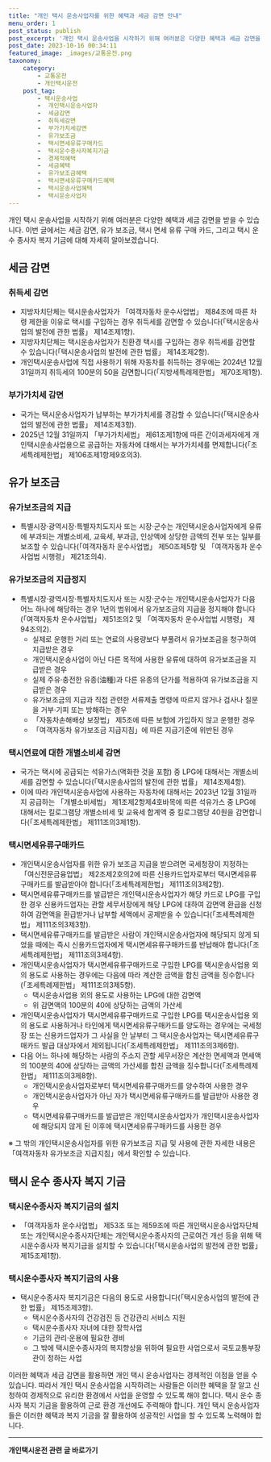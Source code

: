 ```yaml
---
title: "개인 택시 운송사업자를 위한 혜택과 세금 감면 안내"
menu_order: 1
post_status: publish
post_excerpt: '개인 택시 운송사업을 시작하기 위해 여러분은 다양한 혜택과 세금 감면을 받을 수 있습니다. 이번 글에서는 세금 감면, 유가 보조금, 택시 면세 유류 구매 카드, 그리고 택시 운수 종사자 복지 기금에 대해 자세히 알아보겠습니다.'
post_date: 2023-10-16 00:34:11
featured_image: _images/교통운전.png
taxonomy:
    category:
        - 교통운전
        - 개인택시운전
    post_tag:
        - 택시운송사업
        -  개인택시운송사업자
        -  세금감면
        -  취득세감면
        -  부가가치세감면
        -  유가보조금
        -  택시면세유류구매카드
        -  택시운수종사자복지기금
        -  경제적혜택
        -  세금혜택
        -  유가보조금혜택
        -  택시면세유류구매카드혜택
        -  택시운송사업혜택
        -  택시운송사업자
---
```




개인 택시 운송사업을 시작하기 위해 여러분은 다양한 혜택과 세금 감면을 받을 수 있습니다. 이번 글에서는 세금 감면, 유가 보조금, 택시 면세 유류 구매 카드, 그리고 택시 운수 종사자 복지 기금에 대해 자세히 알아보겠습니다.

## 세금 감면

### 취득세 감면
- 지방자치단체는 택시운송사업자가 「여객자동차 운수사업법」 제84조에 따른 차령 제한을 이유로 택시를 구입하는 경우 취득세를 감면할 수 있습니다(「택시운송사업의 발전에 관한 법률」 제14조제1항).
- 지방자치단체는 택시운송사업자가 친환경 택시를 구입하는 경우 취득세를 감면할 수 있습니다(「택시운송사업의 발전에 관한 법률」 제14조제2항).
- 개인택시운송사업에 직접 사용하기 위해 자동차를 취득하는 경우에는 2024년 12월 31일까지 취득세의 100분의 50을 감면합니다(「지방세특례제한법」 제70조제1항).

### 부가가치세 감면
- 국가는 택시운송사업자가 납부하는 부가가치세를 경감할 수 있습니다(「택시운송사업의 발전에 관한 법률」 제14조제3항).
- 2025년 12월 31일까지 「부가가치세법」 제61조제1항에 따른 간이과세자에게 개인택시운송사업용으로 공급하는 자동차에 대해서는 부가가치세를 면제합니다(「조세특례제한법」 제106조제1항제9호의3).

## 유가 보조금

### 유가보조금의 지급
- 특별시장·광역시장·특별자치도지사 또는 시장·군수는 개인택시운송사업자에게 유류에 부과되는 개별소비세, 교육세, 부과금, 인상액에 상당한 금액의 전부 또는 일부를 보조할 수 있습니다(「여객자동차 운수사업법」 제50조제5항 및 「여객자동차 운수사업법 시행령」 제21조의4).

### 유가보조금의 지급정지
- 특별시장·광역시장·특별자치도지사 또는 시장·군수는 개인택시운송사업자가 다음 어느 하나에 해당하는 경우 1년의 범위에서 유가보조금의 지급을 정지해야 합니다(「여객자동차 운수사업법」 제51조의2 및 「여객자동차 운수사업법 시행령」 제94조의2).
  - 실제로 운행한 거리 또는 연료의 사용량보다 부풀려서 유가보조금을 청구하여 지급받은 경우
  - 개인택시운송사업이 아닌 다른 목적에 사용한 유류에 대하여 유가보조금을 지급받은 경우
  - 실제 주유·충전한 유종(油種)과 다른 유종의 단가를 적용하여 유가보조금을 지급받은 경우
  - 유가보조금의 지급과 직접 관련한 서류제출 명령에 따르지 않거나 검사나 질문을 거부·기피 또는 방해하는 경우
  - 「자동차손해배상 보장법」 제5조에 따른 보험에 가입하지 않고 운행한 경우
  - 「여객자동차 유가보조금 지급지침」에 따른 지급기준에 위반된 경우

### 택시연료에 대한 개별소비세 감면
- 국가는 택시에 공급되는 석유가스(액화한 것을 포함) 중 LPG에 대해서는 개별소비세를 감면할 수 있습니다(「택시운송사업의 발전에 관한 법률」 제14조제4항).
- 이에 따라 개인택시운송사업에 사용하는 자동차에 대해서는 2023년 12월 31일까지 공급하는 「개별소비세법」 제1조제2항제4호바목에 따른 석유가스 중 LPG에 대해서는 킬로그램당 개별소비세 및 교육세 합계액 중 킬로그램당 40원을 감면합니다(「조세특례제한법」 제111조의3제1항).

### 택시면세유류구매카드
- 개인택시운송사업자를 위한 유가 보조금 지급을 받으려면 국세청장이 지정하는 「여신전문금융업법」 제2조제2호의2에 따른 신용카드업자로부터 택시면세유류구매카드를 발급받아야 합니다(「조세특례제한법」 제111조의3제2항).
- 택시면세유류구매카드를 발급받은 개인택시운송사업자가 해당 카드로 LPG를 구입한 경우 신용카드업자는 관할 세무서장에게 해당 LPG에 대하여 감면액 환급을 신청하여 감면액을 환급받거나 납부할 세액에서 공제받을 수 있습니다(「조세특례제한법」 제111조의3제3항).
- 택시면세유류구매카드를 발급받은 사람이 개인택시운송사업자에 해당되지 않게 되었을 때에는 즉시 신용카드업자에게 택시면세유류구매카드를 반납해야 합니다(「조세특례제한법」 제111조의3제4항).
- 개인택시운송사업자가 택시면세유류구매카드로 구입한 LPG를 택시운송사업용 외의 용도로 사용하는 경우에는 다음에 따라 계산한 금액을 합친 금액을 징수합니다(「조세특례제한법」 제111조의3제5항).
  - 택시운송사업용 외의 용도로 사용하는 LPG에 대한 감면액
  - 위 감면액의 100분의 40에 상당하는 금액의 가산세
- 개인택시운송사업자가 택시면세유류구매카드로 구입한 LPG를 택시운송사업용 외의 용도로 사용하거나 타인에게 택시면세유류구매카드를 양도하는 경우에는 국세청장 또는 신용카드업자가 그 사실을 안 날부터 그 택시운송사업자는 택시면세유류구매카드 발급 대상자에서 제외됩니다(「조세특례제한법」 제111조의3제6항).
- 다음 어느 하나에 해당하는 사람의 주소지 관할 세무서장은 계산한 면세액과 면세액의 100분의 40에 상당하는 금액의 가산세를 합친 금액을 징수합니다(「조세특례제한법」 제111조의3제8항).
  - 개인택시운송사업자로부터 택시면세유류구매카드를 양수하여 사용한 경우
  - 개인택시운송사업자가 아닌 자가 택시면세유류구매카드를 발급받아 사용한 경우
  - 택시면세유류구매카드를 발급받은 개인택시운송사업자가 개인택시운송사업자에 해당되지 않게 된 이후에 택시면세유류구매카드를 사용한 경우

※ 그 밖의 개인택시운송사업자를 위한 유가보조금 지급 및 사용에 관한 자세한 내용은 「여객자동차 유가보조금 지급지침」에서 확인할 수 있습니다.

## 택시 운수 종사자 복지 기금

### 택시운수종사자 복지기금의 설치
- 「여객자동차 운수사업법」 제53조 또는 제59조에 따른 개인택시운송사업자단체 또는 개인택시운수종사자단체는 개인택시운수종사자의 근로여건 개선 등을 위해 택시운수종사자 복지기금을 설치할 수 있습니다(「택시운송사업의 발전에 관한 법률」 제15조제1항).

### 택시운수종사자 복지기금의 사용
- 택시운수종사자 복지기금은 다음의 용도로 사용합니다(「택시운송사업의 발전에 관한 법률」 제15조제3항).
  - 택시운수종사자의 건강검진 등 건강관리 서비스 지원
  - 택시운수종사자 자녀에 대한 장학사업
  - 기금의 관리·운용에 필요한 경비
  - 그 밖에 택시운수종사자의 복지향상을 위하여 필요한 사업으로서 국토교통부장관이 정하는 사업

이러한 혜택과 세금 감면을 활용하면 개인 택시 운송사업자는 경제적인 이점을 얻을 수 있습니다. 따라서 개인 택시 운송사업을 시작하려는 사람들은 이러한 혜택을 잘 알고 신청하여 경제적으로 유리한 환경에서 사업을 운영할 수 있도록 해야 합니다. 택시 운수 종사자 복지 기금을 활용하여 근로 환경 개선에도 주력해야 합니다. 개인 택시 운송사업자들은 이러한 혜택과 복지 기금을 잘 활용하여 성공적인 사업을 할 수 있도록 노력해야 합니다.

<!-- wp:separator -->
<hr class="wp-block-separator has-alpha-channel-opacity"/>
<!-- /wp:separator -->

<!-- wp:group {"backgroundColor":"base","layout":{"type":"constrained"}} -->
<div class="wp-block-group has-base-background-color has-background"><!-- wp:paragraph {"align":"center","fontSize":"medium"} -->
<p class="has-text-align-center has-large-font-size"><strong>개인택시운전 관련 글 바로가기</strong></p>
<!-- /wp:paragraph -->


<!-- wp:latest-posts
{"categories":[{"id":1441,"count":19,"description":"","link":"https://uknowlaw.com/category/%ea%b0%9c%ec%9d%b8%ed%83%9d%ec%8b%9c%ec%9a%b4%ec%a0%84/","name":"개인택시운전","slug":"개인택시운전","taxonomy":"category","parent":0,"meta":[],"_links":{"self":[{"href":"https://uknowlaw.com/wp-json/wp/v2/categories/1441"}],"collection":[{"href":"https://uknowlaw.com/wp-json/wp/v2/categories"}],"about":[{"href":"https://uknowlaw.com/wp-json/wp/v2/taxonomies/category"}],"wp:post_type":[{"href":"https://uknowlaw.com/wp-json/wp/v2/posts?categories=1441"}],"curies":[{"name":"wp","href":"https://api.w.org/{rel}","templated":true}]}}],"postsToShow":100,"excerptLength":28,"postLayout":"grid","columns":2,"featuredImageAlign":"left","featuredImageSizeSlug":"large","fontSize":"small"} /--></div>
<!-- /wp:group -->